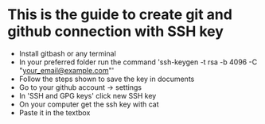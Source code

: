 # This is the guide to create git and github connection with SSH key

* Install gitbash or any terminal
* In your preferred folder run the command 'ssh-keygen -t rsa -b 4096 -C "your_email@example.com"'
* Follow the steps shown to save the key in documents
* Go to your github account -> settings
* In 'SSH and GPG keys' click new SSH key
* On your computer get the ssh key with cat
* Paste it in the textbox
